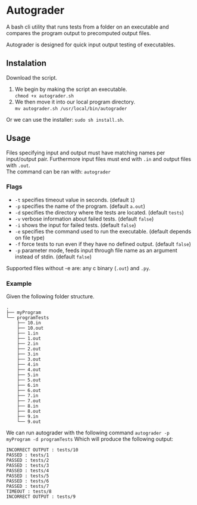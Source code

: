# Autograder
A bash cli utility that runs tests from a folder on an executable and compares the program output to precomputed output files.

Autograder is designed for quick input output testing of executables.

## Instalation
Download the script.
1. We begin by making the script an executable. </br>
  `chmod +x autograder.sh`
2. We then move it into our local program directory. </br>
  `mv autograder.sh /usr/local/bin/autograder`

Or we can use the installer: `sudo sh install.sh`.

## Usage
Files specifying input and output must have matching names per input/output pair. Furthermore input files must end with `.in` and output files with `.out`. </br>
The command can be ran with: `autograder`
### Flags
  - `-t` specifies timeout value in seconds.                   (default `1`)
  - `-p` specifies the name of the program.                    (default `a.out`)
  - `-d` specifies the directory where the tests are located.  (default `tests`)
  - `-v` verbose information about failed tests.               (default `false`)
  - `-i` shows the input for failed tests.                     (default `false`)
  - `-e` specifies the command used to run the executable.     (default depends on file type)
  - `-f` force tests to run even if they have no defined output. (default `false`)
  - `-p` parameter mode, feeds input through file name as an argument instead of stdin. (default `false`)

Supported files without -e are: any c binary (`.out`) and `.py`.

### Example
Given the following folder structure.
```
.
├── myProgram
└── programTests
    ├── 10.in
    ├── 10.out
    ├── 1.in
    ├── 1.out
    ├── 2.in
    ├── 2.out
    ├── 3.in
    ├── 3.out
    ├── 4.in
    ├── 4.out
    ├── 5.in
    ├── 5.out
    ├── 6.in
    ├── 6.out
    ├── 7.in
    ├── 7.out
    ├── 8.in
    ├── 8.out
    ├── 9.in
    └── 9.out
```
We can run autograder with the following command `autograder -p myProgram -d programTests`
Which will produce the following output:
```
INCORRECT OUTPUT : tests/10
PASSED : tests/1
PASSED : tests/2
PASSED : tests/3
PASSED : tests/4
PASSED : tests/5
PASSED : tests/6
PASSED : tests/7
TIMEOUT : tests/8
INCORRECT OUTPUT : tests/9
```
